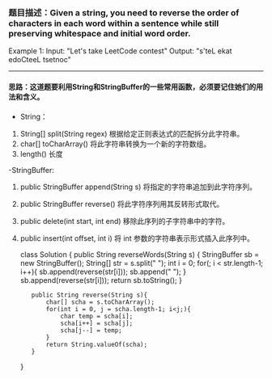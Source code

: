 ### 题目描述：Given a string, you need to reverse the order of characters in each word within a sentence while still preserving whitespace and initial word order.
  Example 1:
  Input: "Let's take LeetCode contest"
  Output: "s'teL ekat edoCteeL tsetnoc"
  
---
#### 思路：这道题要利用String和StringBuffer的一些常用函数，必须要记住她们的用法和含义。
- String： 
1. String[] split(String regex) 根据给定正则表达式的匹配拆分此字符串。
2. char[] toCharArray() 将此字符串转换为一个新的字符数组。
3. length() 长度

-StringBuffer:
1. public StringBuffer append(String s) 将指定的字符串追加到此字符序列。
2. public StringBuffer reverse()  将此字符序列用其反转形式取代。
3. public delete(int start, int end) 移除此序列的子字符串中的字符。
4. public insert(int offset, int i) 将 int 参数的字符串表示形式插入此序列中。


      class Solution {
          public String reverseWords(String s) {
              StringBuffer sb = new StringBuffer();
              String[] str = s.split(" ");
              int i = 0;
              for(; i < str.length-1; i++){
                  sb.append(reverse(str[i]));
                  sb.append(" ");
              }
              sb.append(reverse(str[i]));
              return sb.toString();
          }

          public String reverse(String s){
              char[] scha = s.toCharArray();
              for(int i = 0, j = scha.length-1; i<j;){
                  char temp = scha[i];
                  scha[i++] = scha[j];
                  scha[j--] = temp;
              }
              return String.valueOf(scha);
          }
      }
